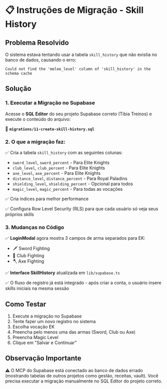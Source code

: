 # 📋 Instruções de Migração - Skill History

## Problema Resolvido
O sistema estava tentando usar a tabela `skill_history` que não existia no banco de dados, causando o erro:
```
Could not find the 'melee_level' column of 'skill_history' in the schema cache
```

## Solução

### 1. Executar a Migração no Supabase

Acesse o **SQL Editor** do seu projeto Supabase correto (Tibia Treinos) e execute o conteúdo do arquivo:

📄 **`migrations/11-create-skill-history.sql`**

### 2. O que a migração faz:

✅ Cria a tabela `skill_history` com as seguintes colunas:
- `sword_level`, `sword_percent` - Para Elite Knights
- `club_level`, `club_percent` - Para Elite Knights
- `axe_level`, `axe_percent` - Para Elite Knights
- `distance_level`, `distance_percent` - Para Royal Paladins
- `shielding_level`, `shielding_percent` - Opcional para todos
- `magic_level`, `magic_percent` - Para todas as vocações

✅ Cria índices para melhor performance

✅ Configura Row Level Security (RLS) para que cada usuário só veja seus próprios skills

### 3. Mudanças no Código

✅ **LoginModal** agora mostra 3 campos de arma separados para EK:
- 🗡️ Sword Fighting
- 🔨 Club Fighting
- 🪓 Axe Fighting

✅ **Interface SkillHistory** atualizada em `lib/supabase.ts`

✅ O fluxo de registro já está integrado - após criar a conta, o usuário insere skills iniciais na mesma sessão

## Como Testar

1. Execute a migração no Supabase
2. Tente fazer um novo registro no sistema
3. Escolha vocação EK
4. Preencha pelo menos uma das armas (Sword, Club ou Axe)
5. Preencha Magic Level
6. Clique em "Salvar e Continuar"

## Observação Importante

⚠️ O MCP do Supabase está conectado ao banco de dados errado (mostrando tabelas de outros projetos como gestão, receitas, vault). Você precisa executar a migração manualmente no SQL Editor do projeto correto.
